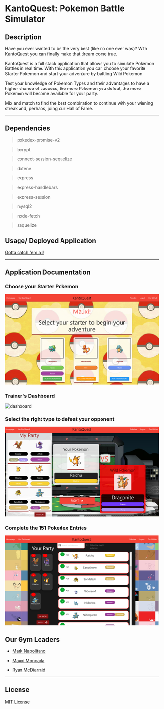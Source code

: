 # KantoQuest: Pokemon Battle Simulator

## Description
Have you ever wanted to be the very best (like no one ever was)? With KantoQuest you can finally make that dream come true.

KantoQuest is a full stack application that allows you to simulate Pokemon Battles in real time. With this application you can choose your favorite Starter Pokemon and start your adventure by battling Wild Pokemon. 

Test your knowledge of Pokemon Types and their advantages to have a higher chance of success, the more Pokemon you defeat, the more Pokemon will become available for your party. 

Mix and match to find the best combination to continue with your winning streak and, perhaps, joing our Hall of Fame.



-------------------


## Dependencies

> pokedex-promise-v2

> bcrypt

> connect-session-sequelize

> dotenv

> express

> express-handlebars

> express-session

> mysql2

> node-fetch

> sequelize


## Usage/ Deployed Application

[Gotta catch 'em all!]()

------

## Application Documentation

### Choose your Starter Pokemon
![starter-pokemon](/public/assets/choose-starter.png)


### Trainer's Dashboard
![dashboard]()


### Select the right type to defeat your opponent

![battle](./public/assets/battle-pokemon.png)


### Complete the 151 Pokedex Entries
![pokedex](./public/assets/choose-party.png)





## Our Gym Leaders

* [Mark Napolitano](https://github.com/MarkJNap)

* [Mauxi Moncada](https://github.com/MoMoncada)

* [Ryan McDiarmid](https://github.com/RyanMcd29)


------------

## License
[MIT License](https://opensource.org/license/mit/)